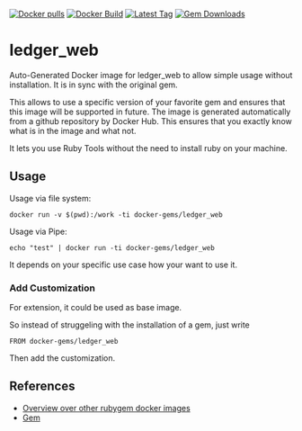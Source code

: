 [![Docker pulls](https://img.shields.io/docker/pulls/rubygem/ledger_web.svg)](https://hub.docker.com/r/rubygem/ledger_web/)
[![Docker Build](https://img.shields.io/docker/automated/rubygem/ledger_web.svg)](https://hub.docker.com/r/rubygem/ledger_web/)
[![Latest Tag](https://img.shields.io/github/tag/docker-rubygem/ledger_web.svg)](https://hub.docker.com/r/rubygem/ledger_web/)
[![Gem Downloads](https://img.shields.io/gem/dt/ledger_web.svg)](https://rubygems.org/gems/ledger_web/)
# ledger_web

Auto-Generated Docker image for ledger_web to allow simple usage without installation.
It is in sync with the original gem.

This allows to use a specific version of your favorite gem and ensures that this image will be supported in future.
The image is generated automatically from a github repository by Docker Hub.
This ensures that you exactly know what is in the image and what not.

It lets you use Ruby Tools without the need to install ruby on your machine.

## Usage

Usage via file system:

`docker run -v $(pwd):/work -ti docker-gems/ledger_web`

Usage via Pipe:

`echo "test" | docker run -ti docker-gems/ledger_web`

It depends on your specific use case how your want to use it.

### Add Customization

For extension, it could be used as base image.

So instead of struggeling with the installation of a gem, just write

`FROM docker-gems/ledger_web`

Then add the customization.

## References

 - [Overview over other rubygem docker images](https://github.com/thinkbot/docker-rubygem)
 - [Gem](https://rubygems.org/gems/ledger_web/)
